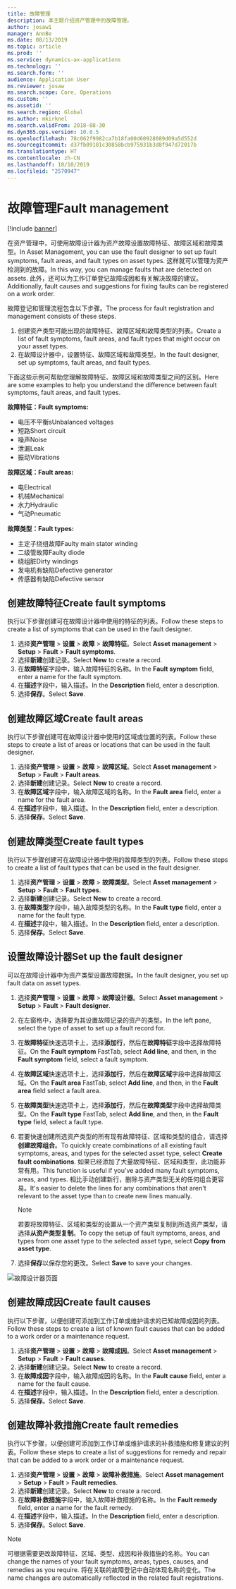 ```yaml
---
title: 故障管理
description: 本主题介绍资产管理中的故障管理。
author: josaw1
manager: AnnBe
ms.date: 08/13/2019
ms.topic: article
ms.prod: ''
ms.service: dynamics-ax-applications
ms.technology: ''
ms.search.form: ''
audience: Application User
ms.reviewer: josaw
ms.search.scope: Core, Operations
ms.custom: ''
ms.assetid: ''
ms.search.region: Global
ms.author: mkirknel
ms.search.validFrom: 2018-08-30
ms.dyn365.ops.version: 10.0.5
ms.openlocfilehash: 78c062f9982ca7b18fa00d60928089d09a5d552d
ms.sourcegitcommit: d37fb09101c30858bcb975931b3d8f947d72017b
ms.translationtype: HT
ms.contentlocale: zh-CN
ms.lasthandoff: 10/10/2019
ms.locfileid: "2570947"
---
```

# <a name="fault-management"></a><span data-ttu-id="72538-103">故障管理</span><span class="sxs-lookup"><span data-stu-id="72538-103">Fault management</span></span>

[!include [banner](../../includes/banner.md)]

 

<span data-ttu-id="72538-104">在资产管理中，可使用故障设计器为资产故障设置故障特征、故障区域和故障类型。</span><span class="sxs-lookup"><span data-stu-id="72538-104">In Asset Management, you can use the fault designer to set up fault symptoms, fault areas, and fault types on asset types.</span></span> <span data-ttu-id="72538-105">这样就可以管理为资产检测到的故障。</span><span class="sxs-lookup"><span data-stu-id="72538-105">In this way, you can manage faults that are detected on assets.</span></span> <span data-ttu-id="72538-106">此外，还可以为工作订单登记故障成因和有关解决故障的建议。</span><span class="sxs-lookup"><span data-stu-id="72538-106">Additionally, fault causes and suggestions for fixing faults can be registered on a work order.</span></span>

<span data-ttu-id="72538-107">故障登记和管理流程包含以下步骤。</span><span class="sxs-lookup"><span data-stu-id="72538-107">The process for fault registration and management consists of these steps.</span></span>

1. <span data-ttu-id="72538-108">创建资产类型可能出现的故障特征、故障区域和故障类型的列表。</span><span class="sxs-lookup"><span data-stu-id="72538-108">Create a list of fault symptoms, fault areas, and fault types that might occur on your asset types.</span></span>
2. <span data-ttu-id="72538-109">在故障设计器中，设置特征、故障区域和故障类型。</span><span class="sxs-lookup"><span data-stu-id="72538-109">In the fault designer, set up symptoms, fault areas, and fault types.</span></span>

<span data-ttu-id="72538-110">下面这些示例可帮助您理解故障特征、故障区域和故障类型之间的区别。</span><span class="sxs-lookup"><span data-stu-id="72538-110">Here are some examples to help you understand the difference between fault symptoms, fault areas, and fault types.</span></span>

<span data-ttu-id="72538-111">**故障特征：**</span><span class="sxs-lookup"><span data-stu-id="72538-111">**Fault symptoms:**</span></span>

- <span data-ttu-id="72538-112">电压不平衡s</span><span class="sxs-lookup"><span data-stu-id="72538-112">Unbalanced voltages</span></span>
- <span data-ttu-id="72538-113">短路</span><span class="sxs-lookup"><span data-stu-id="72538-113">Short circuit</span></span>
- <span data-ttu-id="72538-114">噪声</span><span class="sxs-lookup"><span data-stu-id="72538-114">Noise</span></span>
- <span data-ttu-id="72538-115">泄漏</span><span class="sxs-lookup"><span data-stu-id="72538-115">Leak</span></span>
- <span data-ttu-id="72538-116">振动</span><span class="sxs-lookup"><span data-stu-id="72538-116">Vibrations</span></span>

<span data-ttu-id="72538-117">**故障区域：**</span><span class="sxs-lookup"><span data-stu-id="72538-117">**Fault areas:**</span></span>

- <span data-ttu-id="72538-118">电</span><span class="sxs-lookup"><span data-stu-id="72538-118">Electrical</span></span>
- <span data-ttu-id="72538-119">机械</span><span class="sxs-lookup"><span data-stu-id="72538-119">Mechanical</span></span>
- <span data-ttu-id="72538-120">水力</span><span class="sxs-lookup"><span data-stu-id="72538-120">Hydraulic</span></span>
- <span data-ttu-id="72538-121">气动</span><span class="sxs-lookup"><span data-stu-id="72538-121">Pneumatic</span></span>

<span data-ttu-id="72538-122">**故障类型：**</span><span class="sxs-lookup"><span data-stu-id="72538-122">**Fault types:**</span></span>

- <span data-ttu-id="72538-123">主定子绕组故障</span><span class="sxs-lookup"><span data-stu-id="72538-123">Faulty main stator winding</span></span>
- <span data-ttu-id="72538-124">二级管故障</span><span class="sxs-lookup"><span data-stu-id="72538-124">Faulty diode</span></span>
- <span data-ttu-id="72538-125">绕组脏</span><span class="sxs-lookup"><span data-stu-id="72538-125">Dirty windings</span></span>
- <span data-ttu-id="72538-126">发电机有缺陷</span><span class="sxs-lookup"><span data-stu-id="72538-126">Defective generator</span></span>
- <span data-ttu-id="72538-127">传感器有缺陷</span><span class="sxs-lookup"><span data-stu-id="72538-127">Defective sensor</span></span>

## <a name="create-fault-symptoms"></a><span data-ttu-id="72538-128">创建故障特征</span><span class="sxs-lookup"><span data-stu-id="72538-128">Create fault symptoms</span></span>

<span data-ttu-id="72538-129">执行以下步骤创建可在故障设计器中使用的特征的列表。</span><span class="sxs-lookup"><span data-stu-id="72538-129">Follow these steps to create a list of symptoms that can be used in the fault designer.</span></span>

1. <span data-ttu-id="72538-130">选择**资产管理** \> **设置** \> **故障** \> **故障特征**。</span><span class="sxs-lookup"><span data-stu-id="72538-130">Select **Asset management** \> **Setup** \> **Fault** \> **Fault symptoms**.</span></span>
2. <span data-ttu-id="72538-131">选择**新建**创建记录。</span><span class="sxs-lookup"><span data-stu-id="72538-131">Select **New** to create a record.</span></span>
3. <span data-ttu-id="72538-132">在**故障特征**字段中，输入故障特征的名称。</span><span class="sxs-lookup"><span data-stu-id="72538-132">In the **Fault symptom** field, enter a name for the fault symptom.</span></span>
4. <span data-ttu-id="72538-133">在**描述**字段中，输入描述。</span><span class="sxs-lookup"><span data-stu-id="72538-133">In the **Description** field, enter a description.</span></span>
5. <span data-ttu-id="72538-134">选择**保存**。</span><span class="sxs-lookup"><span data-stu-id="72538-134">Select **Save**.</span></span>

## <a name="create-fault-areas"></a><span data-ttu-id="72538-135">创建故障区域</span><span class="sxs-lookup"><span data-stu-id="72538-135">Create fault areas</span></span>

<span data-ttu-id="72538-136">执行以下步骤创建可在故障设计器中使用的区域或位置的列表。</span><span class="sxs-lookup"><span data-stu-id="72538-136">Follow these steps to create a list of areas or locations that can be used in the fault designer.</span></span>

1. <span data-ttu-id="72538-137">选择**资产管理** \> **设置** \> **故障** \> **故障区域**。</span><span class="sxs-lookup"><span data-stu-id="72538-137">Select **Asset management** \> **Setup** \> **Fault** \> **Fault areas**.</span></span>
2. <span data-ttu-id="72538-138">选择**新建**创建记录。</span><span class="sxs-lookup"><span data-stu-id="72538-138">Select **New** to create a record.</span></span>
3. <span data-ttu-id="72538-139">在**故障区域**字段中，输入故障区域的名称。</span><span class="sxs-lookup"><span data-stu-id="72538-139">In the **Fault area** field, enter a name for the fault area.</span></span>
4. <span data-ttu-id="72538-140">在**描述**字段中，输入描述。</span><span class="sxs-lookup"><span data-stu-id="72538-140">In the **Description** field, enter a description.</span></span>
5. <span data-ttu-id="72538-141">选择**保存**。</span><span class="sxs-lookup"><span data-stu-id="72538-141">Select **Save**.</span></span>

## <a name="create-fault-types"></a><span data-ttu-id="72538-142">创建故障类型</span><span class="sxs-lookup"><span data-stu-id="72538-142">Create fault types</span></span>

<span data-ttu-id="72538-143">执行以下步骤创建可在故障设计器中使用的故障类型的列表。</span><span class="sxs-lookup"><span data-stu-id="72538-143">Follow these steps to create a list of fault types that can be used in the fault designer.</span></span>

1. <span data-ttu-id="72538-144">选择**资产管理** \> **设置** \> **故障** \> **故障类型**。</span><span class="sxs-lookup"><span data-stu-id="72538-144">Select **Asset management** \> **Setup** \> **Fault** \> **Fault types**.</span></span>
2. <span data-ttu-id="72538-145">选择**新建**创建记录。</span><span class="sxs-lookup"><span data-stu-id="72538-145">Select **New** to create a record.</span></span>
3. <span data-ttu-id="72538-146">在**故障类型**字段中，输入故障类型的名称。</span><span class="sxs-lookup"><span data-stu-id="72538-146">In the **Fault type** field, enter a name for the fault type.</span></span>
4. <span data-ttu-id="72538-147">在**描述**字段中，输入描述。</span><span class="sxs-lookup"><span data-stu-id="72538-147">In the **Description** field, enter a description.</span></span>
5. <span data-ttu-id="72538-148">选择**保存**。</span><span class="sxs-lookup"><span data-stu-id="72538-148">Select **Save**.</span></span>

## <a name="set-up-the-fault-designer"></a><span data-ttu-id="72538-149">设置故障设计器</span><span class="sxs-lookup"><span data-stu-id="72538-149">Set up the fault designer</span></span>

<span data-ttu-id="72538-150">可以在故障设计器中为资产类型设置故障数据。</span><span class="sxs-lookup"><span data-stu-id="72538-150">In the fault designer, you set up fault data on asset types.</span></span>

1. <span data-ttu-id="72538-151">选择**资产管理** \> **设置** \> **故障** \> **故障设计器**。</span><span class="sxs-lookup"><span data-stu-id="72538-151">Select **Asset management** \> **Setup** \> **Fault** \> **Fault designer**.</span></span>
2. <span data-ttu-id="72538-152">在左窗格中，选择要为其设置故障记录的资产的类型。</span><span class="sxs-lookup"><span data-stu-id="72538-152">In the left pane, select the type of asset to set up a fault record for.</span></span>
3. <span data-ttu-id="72538-153">在**故障特征**快速选项卡上，选择**添加行**，然后在**故障特征**字段中选择故障特征。</span><span class="sxs-lookup"><span data-stu-id="72538-153">On the **Fault symptom** FastTab, select **Add line**, and then, in the **Fault symptom** field, select a fault symptom.</span></span>
4. <span data-ttu-id="72538-154">在**故障区域**快速选项卡上，选择**添加行**，然后在**故障区域**字段中选择故障区域。</span><span class="sxs-lookup"><span data-stu-id="72538-154">On the **Fault area** FastTab, select **Add line**, and then, in the **Fault area** field select a fault area.</span></span>
5. <span data-ttu-id="72538-155">在**故障类型**快速选项卡上，选择**添加行**，然后在**故障类型**字段中选择故障类型。</span><span class="sxs-lookup"><span data-stu-id="72538-155">On the **Fault type** FastTab, select **Add line**, and then, in the **Fault type** field, select a fault type.</span></span>
6. <span data-ttu-id="72538-156">若要快速创建所选资产类型的所有现有故障特征、区域和类型的组合，请选择**创建故障组合**。</span><span class="sxs-lookup"><span data-stu-id="72538-156">To quickly create combinations of all existing fault symptoms, areas, and types for the selected asset type, select **Create fault combinations**.</span></span> <span data-ttu-id="72538-157">如果已经添加了大量故障特征、区域和类型，此功能非常有用。</span><span class="sxs-lookup"><span data-stu-id="72538-157">This function is useful if you've added many fault symptoms, areas, and types.</span></span> <span data-ttu-id="72538-158">相比手动创建新行，删除与资产类型无关的任何组合更容易。</span><span class="sxs-lookup"><span data-stu-id="72538-158">It's easier to delete the lines for any combinations that aren't relevant to the asset type than to create new lines manually.</span></span>

    > [!NOTE]
    > <span data-ttu-id="72538-159">若要将故障特征、区域和类型的设置从一个资产类型复制到所选资产类型，请选择**从资产类型复制**。</span><span class="sxs-lookup"><span data-stu-id="72538-159">To copy the setup of fault symptoms, areas, and types from one asset type to the selected asset type, select **Copy from asset type**.</span></span>

7. <span data-ttu-id="72538-160">选择**保存**以保存您的更改。</span><span class="sxs-lookup"><span data-stu-id="72538-160">Select **Save** to save your changes.</span></span>

![故障设计器页面](media/21-setup-for-work-orders.png)

## <a name="create-fault-causes"></a><span data-ttu-id="72538-162">创建故障成因</span><span class="sxs-lookup"><span data-stu-id="72538-162">Create fault causes</span></span>

<span data-ttu-id="72538-163">执行以下步骤，以便创建可添加到工作订单或维护请求的已知故障成因的列表。</span><span class="sxs-lookup"><span data-stu-id="72538-163">Follow these steps to create a list of known fault causes that can be added to a work order or a maintenance request.</span></span>

1. <span data-ttu-id="72538-164">选择**资产管理** \> **设置** \> **故障** \> **故障成因**。</span><span class="sxs-lookup"><span data-stu-id="72538-164">Select **Asset management** \> **Setup** \> **Fault** \> **Fault causes**.</span></span>
2. <span data-ttu-id="72538-165">选择**新建**创建记录。</span><span class="sxs-lookup"><span data-stu-id="72538-165">Select **New** to create a record.</span></span>
3. <span data-ttu-id="72538-166">在**故障成因**字段中，输入故障成因的名称。</span><span class="sxs-lookup"><span data-stu-id="72538-166">In the **Fault cause** field, enter a name for the fault cause.</span></span>
4. <span data-ttu-id="72538-167">在**描述**字段中，输入描述。</span><span class="sxs-lookup"><span data-stu-id="72538-167">In the **Description** field, enter a description.</span></span>
5. <span data-ttu-id="72538-168">选择**保存**。</span><span class="sxs-lookup"><span data-stu-id="72538-168">Select **Save**.</span></span>

## <a name="create-fault-remedies"></a><span data-ttu-id="72538-169">创建故障补救措施</span><span class="sxs-lookup"><span data-stu-id="72538-169">Create fault remedies</span></span>

<span data-ttu-id="72538-170">执行以下步骤，以便创建可添加到工作订单或维护请求的补救措施和修复建议的列表。</span><span class="sxs-lookup"><span data-stu-id="72538-170">Follow these steps to create a list of suggestions for remedy and repair that can be added to a work order or a maintenance request.</span></span>

1. <span data-ttu-id="72538-171">选择**资产管理** \> **设置** \> **故障** \> **故障补救措施**。</span><span class="sxs-lookup"><span data-stu-id="72538-171">Select **Asset management** \> **Setup** \> **Fault** \> **Fault remedies**.</span></span>
2. <span data-ttu-id="72538-172">选择**新建**创建记录。</span><span class="sxs-lookup"><span data-stu-id="72538-172">Select **New** to create a record.</span></span>
3. <span data-ttu-id="72538-173">在**故障补救措施**字段中，输入故障补救措施的名称。</span><span class="sxs-lookup"><span data-stu-id="72538-173">In the **Fault remedy** field, enter a name for the fault remedy.</span></span>
4. <span data-ttu-id="72538-174">在**描述**字段中，输入描述。</span><span class="sxs-lookup"><span data-stu-id="72538-174">In the **Description** field, enter a description.</span></span>
5. <span data-ttu-id="72538-175">选择**保存**。</span><span class="sxs-lookup"><span data-stu-id="72538-175">Select **Save**.</span></span>

> [!NOTE]
> <span data-ttu-id="72538-176">可根据需要更改故障特征、区域、类型、成因和补救措施的名称。</span><span class="sxs-lookup"><span data-stu-id="72538-176">You can change the names of your fault symptoms, areas, types, causes, and remedies as you require.</span></span> <span data-ttu-id="72538-177">将在关联的故障登记中自动体现名称的变化。</span><span class="sxs-lookup"><span data-stu-id="72538-177">The name changes are automatically reflected in the related fault registrations.</span></span>
